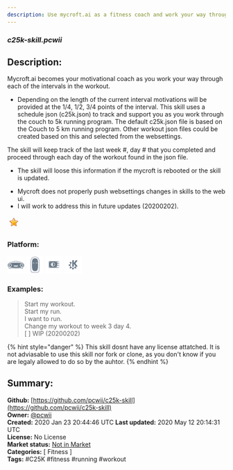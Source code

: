 ```yaml
---
description: Use mycroft.ai as a fitness coach and work your way through the 9 week Couch to 5km running program
---
```


### _c25k-skill.pcwii_  
## Description:  
Mycroft.ai becomes your motivational coach as you work your way through each of the intervals in the workout.
* Depending on the length of the current interval motivations will be provided at the 1/4, 1/2, 3/4
points of the interval.
This skill uses a schedule json (c25k.json) to track and support you as you work
through the couch to 5k running program.
The default c25k.json file is based on the Couch to 5 km running program.
Other workout json files could be created based on this and selected from the websettings.

The skill will keep track of the last week #, day # that you completed and proceed through each day
of the workout found in the json file.
* The skill will loose this information if the mycroft is rebooted or the skill is updated.
- Mycroft does not properly push websettings changes in skills to the web ui.
- I will work to address this in future updates (20200202).  
  
![](../.gitbook/assets/star.png)  
  
### Platform:  
 ![Mark I](../.gitbook/assets/mark-1-icon.png)  ![Mark II](../.gitbook/assets/mark-2-icon.png)  ![Picroft](../.gitbook/assets/picroft-icon.png)  ![plasmoid](../.gitbook/assets/kde.png)   
### Examples:  
> Start my workout.  
> Start my run.  
> I want to run.  
> Change my workout to week 3 day 4.  
> [ ] WIP (20200202)  
  
{% hint style="danger" %}
This skill dosnt have any license attatched. It is not adviasable to use this skill nor fork or clone, as you don't know if you are legaly allowed to do so by the auhtor.
{% endhint %}
  
## Summary:  
**Github:** [https://github.com/pcwii/c25k-skill](https://github.com/pcwii/c25k-skill)  
**Owner:** [@pcwii](https://github.com/pcwii)  
**Created:** 2020 Jan 23 20:44:46 UTC  **Last updated:** 2020 May 12 20:14:31 UTC  
**License:** No License  
**Market status:** [Not in Market](https://market.mycroft.ai/skill/)  
**Categories:** [ Fitness ]   
**Tags:** \#C25K \#fitness \#running \#workout   
